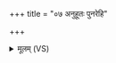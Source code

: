 +++
title = "०७ अनुहूतः पुनरेहि"

+++
<details><summary>मूलम् (VS)</summary>

अनु॑हूतः॒ पुन॒रेहि॑ वि॒द्वानु॒दय॑नं प॒थः। आ॒रोह॑णमा॒क्रम॑णं॒ जीव॑तोजीव॒तोऽय॑नम् ॥
</details>